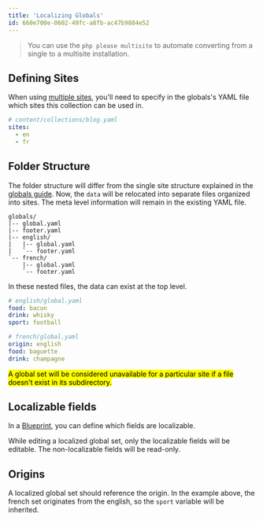 ```yaml
---
title: 'Localizing Globals'
id: 660e700e-0602-49fc-a8fb-ac47b9884e52
---
```

> You can use the `php please multisite` to automate converting from a single to a multisite installation.

## Defining Sites

When using [multiple sites](/multi-site), you'll need to specify in the globals's YAML file which sites this collection can be used in.

``` yaml
# content/collections/blog.yaml
sites:
  - en
  - fr
```

## Folder Structure

The folder structure will differ from the single site structure explained in the [globals guide](/globals). Now, the `data` will be relocated into separate files organized into sites. The meta level information will remain in the existing YAML file.

``` files
globals/
|-- global.yaml
|-- footer.yaml
|-- english/
|   |-- global.yaml
|   `-- footer.yaml
`-- french/
    |-- global.yaml
    `-- footer.yaml
```

In these nested files, the data can exist at the top level.

``` yaml
# english/global.yaml
food: bacon
drink: whisky
sport: football
```
``` yaml
# french/global.yaml
origin: english
food: baguette
drink: champagne
```

<mark>A global set will be considered unavailable for a particular site if a file doesn't exist in its subdirectory.</mark>


## Localizable fields

In a [Blueprint](/blueprints), you can define which fields are localizable.

While editing a localized global set, only the localizable fields will be editable. The non-localizable fields will be read-only.


## Origins

A localized global set should reference the origin. In the example above, the french set originates from the english, so the `sport` variable will be inherited.